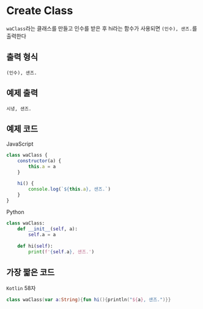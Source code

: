 # Create Class

`waClass`라는 클래스를 만들고 인수를 받은 후 hi라는 함수가 사용되면 `(인수), 샌즈.`를 출력한다

## 출력 형식
```
(인수), 샌즈.
```

## 예제 출력
```
시녕, 샌즈.
```

## 예제 코드

JavaScript

```js
class waClass {
    constructor(a) {
        this.a = a
    }

    hi() {
        console.log(`${this.a}, 샌즈.`)
    }
}
```

Python

```py
class waClass:
    def __init__(self, a):
        self.a = a
    
    def hi(self):
        print(f'{self.a}, 샌즈.')
```

## 가장 짧은 코드

`Kotlin` 58자

```kotlin
class waClass(var a:String){fun hi(){println("${a}, 샌즈.")}}
```